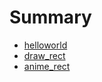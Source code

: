 # Summary

* [helloworld](hello/doc/README.md)
* [draw_rect](draw_rect/doc/README.md)
* [anime_rect](anime_rect/doc/README.md)


